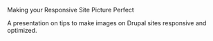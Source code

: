Making your Responsive Site Picture Perfect

A presentation on tips to make images on Drupal sites responsive and optimized.
